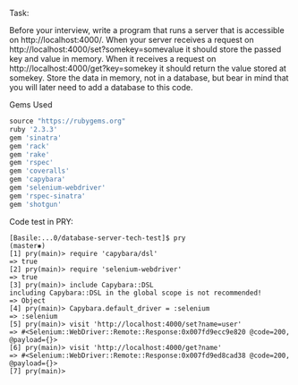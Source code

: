 Task:

Before your interview, write a program that runs a server that is accessible on http://localhost:4000/. When your server receives a request on http://localhost:4000/set?somekey=somevalue it should store the passed key and value in memory. When it receives a request on http://localhost:4000/get?key=somekey it should return the value stored at somekey. Store the data in memory, not in a database, but bear in mind that you will later need to add a database to this code.

<a name="GEMS">Gems Used</a>

```ruby
source "https://rubygems.org"
ruby '2.3.3'
gem 'sinatra'
gem 'rack'
gem 'rake'
gem 'rspec'
gem 'coveralls'
gem 'capybara'
gem 'selenium-webdriver'
gem 'rspec-sinatra'
gem 'shotgun'
```
Code test in PRY:

```
[Basile:...0/database-server-tech-test]$ pry                                                                 (master✱)
[1] pry(main)> require 'capybara/dsl'
=> true
[2] pry(main)> require 'selenium-webdriver'
=> true
[3] pry(main)> include Capybara::DSL
including Capybara::DSL in the global scope is not recommended!
=> Object
[4] pry(main)> Capybara.default_driver = :selenium
=> :selenium
[5] pry(main)> visit 'http://localhost:4000/set?name=user'
=> #<Selenium::WebDriver::Remote::Response:0x007fd9ecc9e820 @code=200, @payload={}>
[6] pry(main)> visit 'http://localhost:4000/get?name'
=> #<Selenium::WebDriver::Remote::Response:0x007fd9ed8cad38 @code=200, @payload={}>
[7] pry(main)>
```
